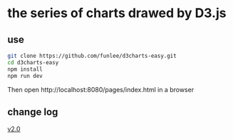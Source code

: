 the series of charts drawed by D3.js
=========================================

use
-------
```bash
git clone https://github.com/funlee/d3charts-easy.git
cd d3charts-easy
npm install
npm run dev
```
Then open http://localhost:8080/pages/index.html in a browser

change log
----------------
[v2.0](https://github.com/funlee/d3charts 'd3charts')
